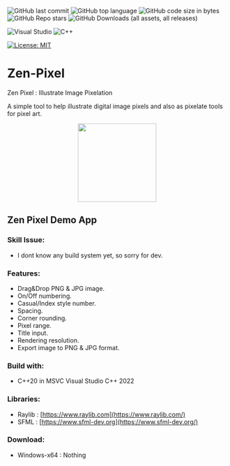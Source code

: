 ![GitHub last commit](https://img.shields.io/github/last-commit/UFTHaq/Zen-Pixel?style=for-the-badge)
![GitHub top language](https://img.shields.io/github/languages/top/UFTHaq/Zen-Pixel?logo=cpp&style=for-the-badge)
![GitHub code size in bytes](https://img.shields.io/github/languages/code-size/UFTHaq/Zen-Pixel?style=for-the-badge)
![GitHub Repo stars](https://img.shields.io/github/stars/UFTHaq/Zen-Pixel?color=red&style=for-the-badge)
![GitHub Downloads (all assets, all releases)](https://img.shields.io/github/downloads/UFTHaq/Zen-Pixel/total?style=for-the-badge)

![Visual Studio](https://img.shields.io/badge/Visual%20Studio-5C2D91.svg?style=for-the-badge&logo=visual-studio&logoColor=white)
![C++](https://img.shields.io/badge/c++-%2300599C.svg?style=for-the-badge&logo=c%2B%2B&logoColor=white)

[![License: MIT](https://img.shields.io/badge/License-MIT-black.svg?style=for-the-badge)](https://opensource.org/licenses/MIT)

# Zen-Pixel
Zen Pixel : Illustrate Image Pixelation

A simple tool to help illustrate digital image pixels and also as pixelate tools for pixel art.

<div align="center">
  <img src="https://github.com/user-attachments/assets/1e35a476-31ae-4c60-b80d-7cd21cff0aa4" width=180/>
</div>

## Zen Pixel Demo App

### Skill Issue:
- I dont know any build system yet, so sorry for dev.

### Features:
- Drag&Drop PNG & JPG image.
- On/Off numbering.
- Casual/Index style number.
- Spacing.
- Corner rounding.
- Pixel range.
- Title input.
- Rendering resolution.
- Export image to PNG & JPG format.

### Build with:
- C++20 in MSVC Visual Studio C++ 2022

### Libraries:
- Raylib : [https://www.raylib.com](https://www.raylib.com/)
- SFML : [https://www.sfml-dev.org](https://www.sfml-dev.org/)

### Download:
- Windows-x64 : Nothing


